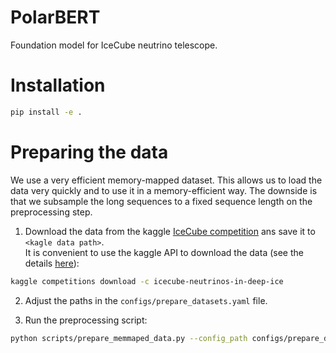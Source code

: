 # PolarBERT
Foundation model for IceCube neutrino telescope.

# Installation
```bash
pip install -e .
```

# Preparing the data
We use a very efficient memory-mapped dataset. This allows us to load the data very quickly and to use it in a memory-efficient way.
The downside is that we subsample the long sequences to a fixed sequence length on the preprocessing step.


1) Download the data from the kaggle [IceCube competition](https://www.kaggle.com/competitions/icecube-neutrinos-in-deep-ice/data)
ans save it to `<kagle data path>`.\
It is convenient to use the kaggle API to download the data (see the details [here](https://github.com/Kaggle/kaggle-api#api-credentials)):
```bash
kaggle competitions download -c icecube-neutrinos-in-deep-ice
```  
2) Adjust the paths in the `configs/prepare_datasets.yaml` file. 

3) Run the preprocessing script:
```bash
python scripts/prepare_memmaped_data.py --config_path configs/prepare_datasets.yaml
```